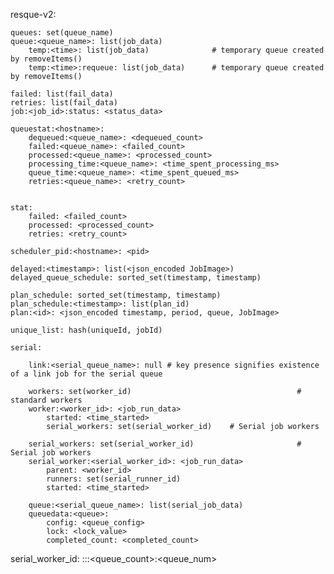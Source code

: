 resque-v2:
    
    queues: set(queue_name)
    queue:<queue_name>: list(job_data)
        temp:<time>: list(job_data)              # temporary queue created by removeItems()
        temp:<time>:requeue: list(job_data)      # temporary queue created by removeItems()
    
    failed: list(fail_data)
    retries: list(fail_data)
    job:<job_id>:status: <status_data>
    
    queuestat:<hostname>:
        dequeued:<queue_name>: <dequeued_count>
        failed:<queue_name>: <failed_count>
        processed:<queue_name>: <processed_count>
        processing_time:<queue_name>: <time_spent_processing_ms>
        queue_time:<queue_name>: <time_spent_queued_ms>
        retries:<queue_name>: <retry_count>
        
    
    stat:
        failed: <failed_count>
        processed: <processed_count>
        retries: <retry_count>
    
    scheduler_pid:<hostname>: <pid>
    
    delayed:<timestamp>: list(<json_encoded JobImage>)
    delayed_queue_schedule: sorted_set(timestamp, timestamp)
    
    plan_schedule: sorted_set(timestamp, timestamp)
    plan_schedule:<timestamp>: list(plan_id)
    plan:<id>: <json_encoded timestamp, period, queue, JobImage>
    
    unique_list: hash(uniqueId, jobId)
    
    serial:
    
        link:<serial_queue_name>: null # key presence signifies existence of a link job for the serial queue
    
        workers: set(worker_id)                                     # standard workers
        worker:<worker_id>: <job_run_data>
            started: <time_started>
            serial_workers: set(serial_worker_id)    # Serial job workers
        
        serial_workers: set(serial_worker_id)                       # Serial job workers
        serial_worker:<serial_worker_id>: <job_run_data>
            parent: <worker_id>
            runners: set(serial_runner_id)
            started: <time_started>
        
        queue:<serial_queue_name>: list(serial_job_data)
        queuedata:<queue>:
            config: <queue_config>
            lock: <lock_value>
            completed_count: <completed_count>

serial_worker_id: <hostname>:<pid>:<queue>:<queue_count>:<queue_num>